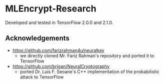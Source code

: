 # MLEncrypt-Research

Developed and tested in TensorFlow 2.0.0 and 2.1.0.

## Acknowledgements

-   <https://github.com/farizrahman4u/neuralkey>
    -   we directly cloned Mr. Fariz Rahman's repository and ported it to TensorFlow
-   <https://github.com/brigan/NeuralCryptography>
    -   ported Dr. Luís F. Seoane's C++ implementation of the probabilistic attack to TensorFlow
